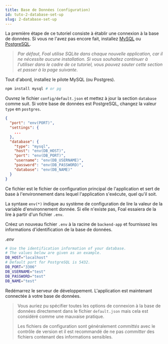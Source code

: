 ```yaml
---
title: Base de Données (configuration)
id: tuto-2-database-set-up
slug: 2-database-set-up
---
```


La première étape de ce tutoriel consiste à établir une connexion à la base de données. Si vous ne l'avez pas encore fait, installez [MySQL](https://dev.mysql.com/downloads/) ou [PostgreSQL](https://www.postgresql.org/download/).

> *Par défaut, Foal utilise SQLite dans chaque nouvelle application, car il ne nécessite aucune installation. Si vous souhaitez continuer à l'utiliser dans le cadre de ce tutoriel, vous pouvez sauter cette section et passer à la page suivante*. 

Tout d'abord, installez le pilote MySQL (ou Postgres).

```bash
npm install mysql # or pg
```

Ouvrez le fichier `config/default.json` et mettez à jour la section `database` comme suit. Si votre base de données est PostgreSQL, changez la valeur `type` en `postgres`.

```json
{
  "port": "env(PORT)",
  "settings": {
    ...
  },
  "database": {
    "type": "mysql",
    "host": "env(DB_HOST)",
    "port": "env(DB_PORT)",
    "username": "env(DB_USERNAME)",
    "password": "env(DB_PASSWORD)",
    "database": "env(DB_NAME)"
  }
}

```

Ce fichier est le fichier de configuration principal de l'application et sert de base à l'environnement dans lequel l'application s'exécute, quel qu'il soit.

La syntaxe `env(*)` indique au système de configuration de lire la valeur de la variable d'environnement donnée. Si elle n'existe pas, Foal essaiera de la lire à partir d'un fichier `.env`.

Créez un nouveau fichier `.env` à la racine de `backend-app` et fournissez les informations d'identification de la base de données.

*.env*
```bash
# Use the identification information of your database.
# The values below are given as an example.
DB_HOST="localhost"
# Default port for PostgreSQL is 5432.
DB_PORT="3306"
DB_USERNAME="test"
DB_PASSWORD="test"
DB_NAME="test"
```

Redémarrez le serveur de développement. L'application est maintenant connectée à votre base de données.

> Vous auriez pu spécifier toutes les options de connexion à la base de données directement dans le fichier `default.json` mais cela est considéré comme une mauvaise pratique.
>
> Les fichiers de configuration sont généralement *committés* avec le contrôle de version et il est recommandé de ne pas *committer* des fichiers contenant des informations sensibles.
